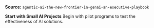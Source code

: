 **Source:** `agentic-ai-the-new-frontier-in-genai-an-executive-playbook`

**Start with Small AI Projects**
Begin with pilot programs to test the effectiveness of AI solutions.
